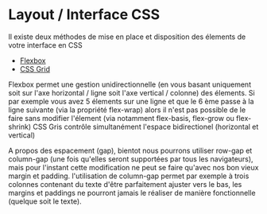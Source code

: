 # Layout / Interface CSS

Il existe deux méthodes de mise en place et disposition des élements de votre interface en CSS

- [Flexbox](docs/flexbox.md)
- [CSS Grid](cssgrid.md)

Flexbox permet une gestion unidirectionnelle (en vous basant uniquement soit sur l'axe horizontal / ligne soit l'axe vertical / colonne) des élements. Si par exemple vous avez 5 élements sur une ligne et que le 6 ème passe à la ligne suivante (via la propriété flex-wrap) alors il n'est pas possible de le faire sans modifier l'élement (via notamment flex-basis, flex-grow ou flex-shrink)
CSS Gris contrôle simultanément l'espace bidirectionel (horizontal et vertical) 

A propos des espacement (gap), bientot nous pourrons utiliser row-gap et column-gap (une fois qu'elles seront supportées par tous les navigateurs), mais pour l'instant cette modification ne peut se faire qu'avec nos bon vieux margin et padding. l'utilisation de column-gap permet par exemple à trois colonnes contenant du texte d'être parfaitement ajuster vers le bas, les margins et paddings ne pourront jamais le réaliser de manière fonctionnelle (quelque soit le texte).
